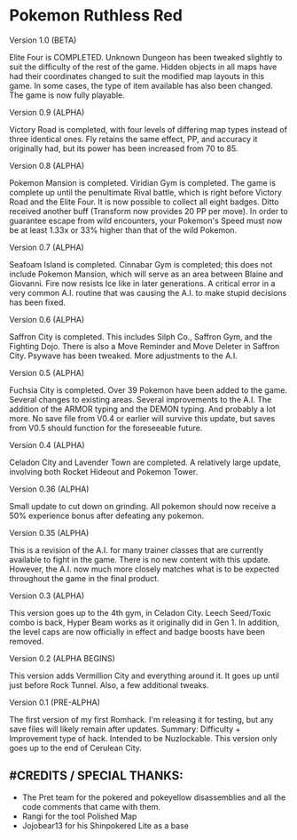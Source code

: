 # Pokemon Ruthless Red

Version 1.0 (BETA)

Elite Four is COMPLETED. Unknown Dungeon has been tweaked slightly to suit the difficulty of the rest of the game. Hidden objects
in all maps have had their coordinates changed to suit the modified map layouts in this game. In some cases, the type of item available
has also been changed. The game is now fully playable.

Version 0.9 (ALPHA)

Victory Road is completed, with four levels of differing map types instead of three identical ones. Fly retains the same effect, PP, and
accuracy it originally had, but its power has been increased from 70 to 85.

Version 0.8 (ALPHA)

Pokemon Mansion is completed. Viridian Gym is completed. The game is complete up until the penultimate Rival battle, which is right before
Victory Road and the Elite Four. It is now possible to collect all eight badges. Ditto received another buff (Transform now provides 20 PP
per move). In order to guarantee escape from wild encounters, your Pokemon's Speed must now be at least 1.33x or 33% higher than that of the 
wild Pokemon.

Version 0.7 (ALPHA)

Seafoam Island is completed. Cinnabar Gym is completed; this does not include Pokemon Mansion, which will serve as an area between Blaine and Giovanni. 
Fire now resists Ice like in later generations. A critical error in a very common A.I. routine that was causing the A.I. to make stupid decisions
has been fixed.

Version 0.6 (ALPHA)

Saffron City is completed. This includes Silph Co., Saffron Gym, and the Fighting Dojo. There is also a Move Reminder and Move Deleter in Saffron City.
Psywave has been tweaked. More adjustments to the A.I. 

Version 0.5 (ALPHA)

Fuchsia City is completed. Over 39 Pokemon have been added to the game. Several changes to existing areas. Several improvements to the A.I. 
The addition of the ARMOR typing and the DEMON typing. And probably a lot more. 
No save file from V0.4 or earlier will survive this update, but saves from V0.5 should function for the foreseeable future.

Version 0.4 (ALPHA)

Celadon City and Lavender Town are completed. 
A relatively large update, involving both Rocket Hideout and Pokemon Tower.

Version 0.36 (ALPHA)

Small update to cut down on grinding. 
All pokemon should now receive a 50% experience bonus after defeating any pokemon.

Version 0.35 (ALPHA)

This is a revision of the A.I. for many trainer classes that are currently available to fight in the game. There is no new content with this update. 
However, the A.I. now much more closely matches what is to be expected throughout the game in the final product. 

Version 0.3 (ALPHA)

This version goes up to the 4th gym, in Celadon City. Leech Seed/Toxic combo is back, Hyper Beam works as it originally did in Gen 1. 
In addition, the level caps are now officially in effect and badge boosts have been removed.

Version 0.2 (ALPHA BEGINS)

This version adds Vermillion City and everything around it. 
It goes up until just before Rock Tunnel. Also, a few additional tweaks.

Version 0.1 (PRE-ALPHA)

The first version of my first Romhack. I'm releasing it for testing, but any save files will likely remain after updates.
Summary: Difficulty + Improvement type of hack. Intended to be Nuzlockable.
This version only goes up to the end of Cerulean City.

#CREDITS / SPECIAL THANKS:
-----------
- The Pret team for the pokered and pokeyellow disassemblies and all the code comments that came with them.
- Rangi for the tool Polished Map
- Jojobear13 for his Shinpokered Lite as a base




